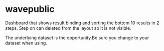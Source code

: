 # wavepublic

Dashboard that shows result binding and sorting the bottom 10 results in 2 steps.
Step on can deleted from the layout so it is not visible.

The underlying dataset is the opportunity.Be sure you change to your dataset when using.
